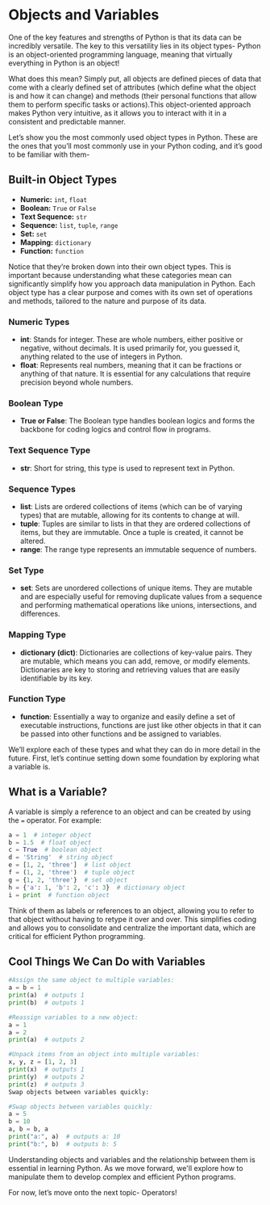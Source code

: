# Objects and Variables

One of the key features and strengths of Python is that its data can be incredibly versatile. The key to this versatility lies in its object types- Python is an object-oriented programming language, meaning that virtually everything in Python is an object!

What does this mean? Simply put, all objects are defined pieces of data that come with a clearly defined set of attributes (which define what the object is and how it can change) and methods (their personal functions that allow them to perform specific tasks or actions).This object-oriented approach makes Python very intuitive, as it allows you to interact with it in a consistent and predictable manner.

Let’s show you the most commonly used object types in Python. These are the ones that you’ll most commonly use in your Python coding, and it’s good to be familiar with them-


## Built-in Object Types

- **Numeric:** `int`, `float`
- **Boolean:** `True` or `False`
- **Text Sequence:** `str`
- **Sequence:** `list`, `tuple`, `range`
- **Set:** `set`
- **Mapping:** `dictionary`
- **Function:** `function`

Notice that they’re broken down into their own object types. This is important because understanding what these categories mean can significantly simplify how you approach data manipulation in Python. Each object type has a clear purpose and comes with its own set of operations and methods, tailored to the nature and purpose of its data.

### Numeric Types

- **int**: Stands for integer. These are whole numbers, either positive or negative, without decimals. It is used primarily for, you guessed it, anything related to the use of integers in Python.
- **float**: Represents real numbers, meaning that it can be fractions or anything of that nature. It is essential for any calculations that require precision beyond whole numbers.

### Boolean Type

- **True or False**: The Boolean type handles boolean logics and forms the backbone for coding logics and control flow in programs.

### Text Sequence Type

- **str**: Short for string, this type is used to represent text in Python.

### Sequence Types

- **list**: Lists are ordered collections of items (which can be of varying types) that are mutable, allowing for its contents to change at will.
- **tuple**: Tuples are similar to lists in that they are ordered collections of items, but they are immutable. Once a tuple is created, it cannot be altered.
- **range**: The range type represents an immutable sequence of numbers.

### Set Type

- **set**: Sets are unordered collections of unique items. They are mutable and are especially useful for removing duplicate values from a sequence and performing mathematical operations like unions, intersections, and differences.

### Mapping Type

- **dictionary (dict)**: Dictionaries are collections of key-value pairs. They are mutable, which means you can add, remove, or modify elements. Dictionaries are key to storing and retrieving values that are easily identifiable by its key.

### Function Type

- **function**: Essentially a way to organize and easily define a set of executable instructions, functions are just like other objects in that it can be passed into other functions and be assigned to variables.

We’ll explore each of these types and what they can do in more detail in the future. First, let’s continue setting down some foundation by exploring what a variable is.

## What is a Variable?

A variable is simply a reference to an object and can be created by using the `=` operator. For example:

```python
a = 1  # integer object
b = 1.5  # float object
c = True  # boolean object
d = 'String'  # string object
e = [1, 2, 'three']  # list object
f = (1, 2, 'three')  # tuple object
g = {1, 2, 'three'}  # set object
h = {'a': 1, 'b': 2, 'c': 3}  # dictionary object
i = print  # function object
```

Think of them as labels or references to an object, allowing you to refer to that object without having to retype it over and over. This simplifies coding and allows you to consolidate and centralize the important data, which are critical for efficient Python programming.

## Cool Things We Can Do with Variables

```python
#Assign the same object to multiple variables:
a = b = 1
print(a)  # outputs 1
print(b)  # outputs 1
```

```python
#Reassign variables to a new object:
a = 1
a = 2
print(a)  # outputs 2
```

```python
#Unpack items from an object into multiple variables:
x, y, z = [1, 2, 3]
print(x)  # outputs 1
print(y)  # outputs 2
print(z)  # outputs 3
Swap objects between variables quickly:
```

```python
#Swap objects between variables quickly:
a = 5
b = 10
a, b = b, a
print("a:", a)  # outputs a: 10
print("b:", b)  # outputs b: 5
```

Understanding objects and variables and the relationship between them is essential in learning Python. As we move forward, we'll explore how to manipulate them to develop complex and efficient Python programs.

For now, let’s move onto the next topic- Operators!